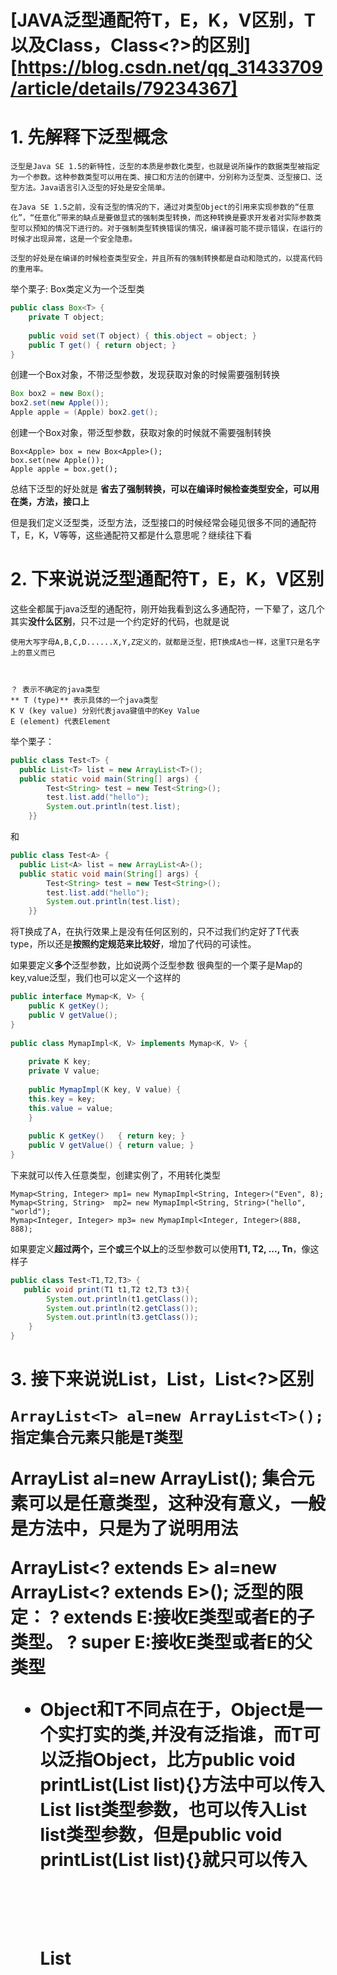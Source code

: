 # [JAVA泛型通配符T，E，K，V区别，T以及Class<T>，Class<?>的区别][https://blog.csdn.net/qq_31433709/article/details/79234367]

# 1. 先解释下泛型概念

```
泛型是Java SE 1.5的新特性，泛型的本质是参数化类型，也就是说所操作的数据类型被指定为一个参数。这种参数类型可以用在类、接口和方法的创建中，分别称为泛型类、泛型接口、泛型方法。Java语言引入泛型的好处是安全简单。

在Java SE 1.5之前，没有泛型的情况的下，通过对类型Object的引用来实现参数的“任意化”，“任意化”带来的缺点是要做显式的强制类型转换，而这种转换是要求开发者对实际参数类型可以预知的情况下进行的。对于强制类型转换错误的情况，编译器可能不提示错误，在运行的时候才出现异常，这是一个安全隐患。

泛型的好处是在编译的时候检查类型安全，并且所有的强制转换都是自动和隐式的，以提高代码的重用率。
```

举个栗子: Box类定义为一个泛型类

```java
public class Box<T> {
    private T object;
 
    public void set(T object) { this.object = object; }
    public T get() { return object; }
}
```



创建一个Box对象，不带泛型参数，发现获取对象的时候需要强制转换



```java
Box box2 = new Box();
box2.set(new Apple());
Apple apple = (Apple) box2.get();			
```



创建一个Box对象，带泛型参数，获取对象的时候就不需要强制转换



```
Box<Apple> box = new Box<Apple>();
box.set(new Apple());
Apple apple = box.get();
```

总结下泛型的好处就是
**省去了强制转换，可以在编译时候检查类型安全，可以用在类，方法，接口上**

  

但是我们定义泛型类，泛型方法，泛型接口的时候经常会碰见很多不同的通配符T，E，K，V等等，这些通配符又都是什么意思呢？继续往下看

  

# 2. 下来说说泛型通配符T，E，K，V区别

  

这些全都属于java泛型的通配符，刚开始我看到这么多通配符，一下晕了，这几个其实**没什么区别**，只不过是一个约定好的代码，也就是说

```
使用大写字母A,B,C,D......X,Y,Z定义的，就都是泛型，把T换成A也一样，这里T只是名字上的意义而已


   
？ 表示不确定的java类型
** T (type)** 表示具体的一个java类型
K V (key value) 分别代表java键值中的Key Value
E (element) 代表Element

```

举个栗子：

```java
public class Test<T> {    
  public List<T> list = new ArrayList<T>();   
  public static void main(String[] args) {
        Test<String> test = new Test<String>();
        test.list.add("hello");
        System.out.println(test.list);
    }}
```

和

```java
public class Test<A> {    
  public List<A> list = new ArrayList<A>();   
  public static void main(String[] args) {
        Test<String> test = new Test<String>();
        test.list.add("hello");
        System.out.println(test.list);
    }}
```

将T换成了A，在执行效果上是没有任何区别的，只不过我们约定好了T代表type，所以还是**按照约定规范来比较好**，增加了代码的可读性。

  

如果要定义**多个**泛型参数，比如说两个泛型参数
很典型的一个栗子是Map的key,value泛型，我们也可以定义一个这样的



```java
public interface Mymap<K, V> {
    public K getKey();
    public V getValue();
}
 
public class MymapImpl<K, V> implements Mymap<K, V> {
 
    private K key;
    private V value;
 
    public MymapImpl(K key, V value) {
    this.key = key;
    this.value = value;
    }
 
    public K getKey()   { return key; }
    public V getValue() { return value; }
}
```

下来就可以传入任意类型，创建实例了，不用转化类型

```
Mymap<String, Integer> mp1= new MymapImpl<String, Integer>("Even", 8);
Mymap<String, String>  mp2= new MymapImpl<String, String>("hello", "world");
Mymap<Integer, Integer> mp3= new MymapImpl<Integer, Integer>(888, 888);
```



如果要定义**超过两个，三个或三个以上**的泛型参数可以使用**T1, T2, ..., Tn**，像这样子

```java
public class Test<T1,T2,T3> {
   public void print(T1 t1,T2 t2,T3 t3){
        System.out.println(t1.getClass());
        System.out.println(t2.getClass());
        System.out.println(t3.getClass());
    }
}
```



# 3. 接下来说说List<T>，List<Object>，List<?>区别

```
ArrayList<T> al=new ArrayList<T>();  指定集合元素只能是T类型
```



**ArrayList<?> al=new ArrayList<?>();**  集合元素可以是任意类型，这种没有意义，一般是方法中，只是为了说明用法



**ArrayList<? extends E> al=new ArrayList<? extends E>();**
泛型的限定：
**? extends E**:接收E类型或者E的子类型。
**? super E**:接收E类型或者E的父类型

  

- Object和T不同点在于，Object是一个实打实的类,并没有泛指谁，而T可以泛指Object，比方**public void printList(List<T> list){}**方法中可以传入**List<Object> list**类型参数，也可以传入**List<String> list**类型参数，但是**public void printList(List<Object> list){}**就只可以传入**List<Object> list**类型参数，因为Object类型并没有泛指谁，是一个确定的类型
- ?和T区别是？是一个不确定类，？和T都表示不确定的类型 ，但如果是T的话，函数里面可以对T进行操作，比方 T car = getCar()，而不能用？ car = getCar()。

  

```java
Java中的泛型是个假泛型，仅仅只是在编译器那边做了语法检查而已，和C#里的泛型不一样的。
基本上，不管你在List<>里面写什么类型，编译通过了以后运行时全部都是Object。
Java泛型是通过类型擦除实现的，编译器的语法检查是次要的。
重要的是泛型系统可以为做更多的类型检查，借助编译器在编译期的类型检查可以减少运行时出现类型错误的几率。
// List<T> 的T表示的是某一类型可以用人一类型来替代,一般在定义的时候使用
// List<Object> 就是具体的了表示这个List里只能放置Object
 
    public static <T> List<T> test(T t){
//现在T是什么类型谁都不知道,编译器在编译的时候也是不知道的,只有在runtime时才知道
    List <T> l=new ArrayList<T>();
    l.add(t);
    System.out.println(t);
    return l;
    }
 
    public static void main(String [] args){
 
    List <String> list1=test("String");
    List <Integer> list2=test(10);
    }
```



下面举个栗子比较下这三种：

```java
package com.lyang.demo.fanxing;
 
import java.util.Arrays;
import java.util.List;
 
/**
 * 测试泛型参数Object和T的区别
 * Created by yanglu on 2017/04/20.
 */
public class TestDifferenceBetweenObjectAndT {
    public static void printList1(List<Object> list) {
        for (Object elem : list)
            System.out.println(elem + " ");
        System.out.println();
    }
 
    public static <T> void printList2(List<T> list) {
        for (T elem : list)
            System.out.println(elem + " ");
        System.out.println();
    }
 
    public static  void printList3(List<?> list) {
        for (int i = 0;i<list.size();i++)
            System.out.println(list.get(i) + " ");
        System.out.println();
    }
 
    public static void main(String[] args) {
        List<Integer> test1 = Arrays.asList(1, 2, 3);
        List<String>  test2 = Arrays.asList("one", "two", "three");
        List<Object> test3 = Arrays.asList(1, "two", 1.23);
        List<Fruit> test4 = Arrays.asList(new Apple(), new Banana());
        /*
        * 下面这句会编译报错，因为参数不能转化成功
        * */
        printList1(test4);
        /**/
        printList1(test3);
        printList1(test3);
        printList2(test1);
        printList2(test2);
        printList2(test3);
        printList3(test1);
        printList3(test2);
        printList3(test3);
    }
}
```



# 4. 最后来说说T，Class<T>，Class<?>区别

T是一种具体的类，例如String,List,Map......等等，这些都是属于具体的类，这个比较好理解
** Class是什么呢，Class也是一个类，但Class是存放上面String,List,Map......类信息的一个类**，有点抽象，我们一步一步来看 。

  

如何获取到Class类呢，有三种方式：
**1. 调用Object类的getClass()方法来得到Class对象，这也是最常见的产生Class对象的方法。**
例如：

```java
List list = null;
Class clazz = list.getClass();
```

2. 使用Class类的中静态forName()方法获得与字符串对应的Class对象。
   例如：

   ```java
   Class clazz = Class.forName("com.lyang.demo.fanxing.People");
   ```

**3.获取Class类型对象的第三个方法非常简单。如果T是一个Java类型，那么T.class就代表了匹配的类对象。**

```java
Class clazz = List.class;
```



### 那么问题来了？Class类是创建出来了，但是Class<T>和Class<?>适用于什么时候呢？？？

  

使用Class<T>和Class<?>多发生在反射场景下，先看看如果我们不使用泛型，反射创建一个类是什么样的。

  

```java
People people = (People) Class.forName("com.lyang.demo.fanxing.People").newInstance();
```

  

看到了么，需要强转，如果反射的类型不是People类，就会报
**java.lang.ClassCastException**错误。

  

使用Class<T>泛型后，不用强转了

```java
public class Test {
    public static <T> T createInstance(Class<T> clazz) throws IllegalAccessException, InstantiationException {
        return clazz.newInstance();
    }
 
    public static void main(String[] args)  throws IllegalAccessException, InstantiationException  {
            Fruit fruit= createInstance(Fruit .class);
            People people= createInstance(People.class);
    }
}
```



那Class<T>和Class<?>有什么区别呢？
**Class<T>在实例化的时候，T要替换成具体类
Class<?>它是个通配泛型，?可以代表任何类型，主要用于声明时的限制情况**
例如可以声明一个

  

```java
public Class<?> clazz;
```

  

但是你不能声明一个

  

```java
public Class<T> clazz;
```

  

因为T需要指定类型
所以当，不知道定声明什么类型的Class的时候可以定义一个Class<?>,Class<?>可以用于参数类型定义，方法返回值定义等。